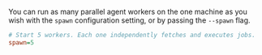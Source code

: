You can run as many parallel agent workers on the one machine as you wish with
the `spawn` configuration setting, or by passing the `--spawn` flag.

```ini
# Start 5 workers. Each one independently fetches and executes jobs.
spawn=5
```

